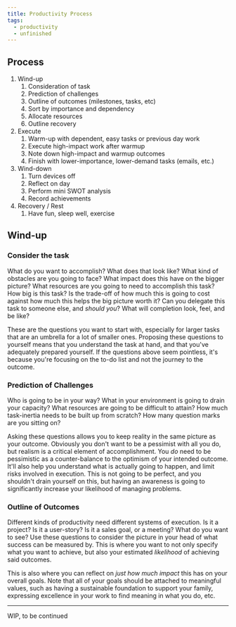 ```yaml
---
title: Productivity Process
tags:
  - productivity
  - unfinished
---
```


## Process
1. Wind-up
	1. Consideration of task
	2. Prediction of challenges
	3. Outline of outcomes (milestones, tasks, etc)
	4. Sort by importance and dependency
	5. Allocate resources
	6. Outline recovery
2. Execute
	1. Warm-up with dependent, easy tasks or previous day work
	2. Execute high-impact work after warmup
	3. Note down high-impact and warmup outcomes
	4. Finish with lower-importance, lower-demand tasks (emails, etc.)
3. Wind-down
	1.  Turn devices off
	2. Reflect on day
	3. Perform mini SWOT analysis
	4. Record achievements
4. Recovery / Rest
	1. Have fun, sleep well, exercise


## Wind-up

### Consider the task
What do you want to accomplish? What does that look like? What kind of obstacles are you going to face? What impact does this have on the bigger picture? What resources are you going to need to accomplish this task? How big is this task? Is the trade-off of how much this is going to cost against how much this helps the big picture worth it? Can you delegate this task to someone else, and _should you_? What will completion look, feel, and be like?

These are the questions you want to start with, especially for larger tasks that are an umbrella for a lot of smaller ones. Proposing these questions to yourself means that you understand the task at hand, and that you've adequately prepared yourself. If the questions above seem pointless, it's because you're focusing on the to-do list and not the journey to the outcome.

### Prediction of Challenges
Who is going to be in your way? What in your environment is going to drain your capacity? What resources are going to be difficult to attain? How much task-inertia needs to be built up from scratch? How many question marks are you sitting on?

Asking these questions allows you to keep reality in the same picture as your outcome. Obviously you don't want to be a pessimist with all you do, but realism is a critical element of accomplishment. You _do_ need to be pessimistic as a counter-balance to the optimism of your intended outcome. It'll also help you understand what is actually going to happen, and limit risks involved in execution. This is not going to be perfect, and you shouldn't drain yourself on this, but having an awareness is going to significantly increase your likelihood of managing problems.

### Outline of Outcomes
Different kinds of productivity need different systems of execution. Is it a project? Is it a user-story? Is it a sales goal, or a meeting? What do you want to see? Use these questions to consider the picture in your head of what success can be measured by. This is where you want to not only specify what you want to achieve, but also your estimated _likelihood_ of achieving said outcomes.

This is also where you can reflect on _just how much impact_ this has on your overall goals. Note that all of your goals should be attached to meaningful values, such as having a sustainable foundation to support your family, expressing excellence in your work to find meaning in what you do, etc.


---
WIP, to be continued